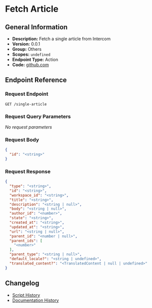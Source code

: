 <!-- BEGIN GENERATED CONTENT -->
# Fetch Article

## General Information

- **Description:** Fetch a single article from Intercom
- **Version:** 0.0.1
- **Group:** Others
- **Scopes:** `undefined`
- **Endpoint Type:** Action
- **Code:** [github.com](https://github.com/NangoHQ/integration-templates/tree/main/integrations/intercom/actions/fetch-article.ts)


## Endpoint Reference

### Request Endpoint

`GET /single-article`

### Request Query Parameters

_No request parameters_

### Request Body

```json
{
  "id": "<string>"
}
```

### Request Response

```json
{
  "type": "<string>",
  "id": "<string>",
  "workspace_id": "<string>",
  "title": "<string>",
  "description": "<string | null>",
  "body": "<string | null>",
  "author_id": "<number>",
  "state": "<string>",
  "created_at": "<string>",
  "updated_at": "<string>",
  "url": "<string | null>",
  "parent_id": "<number | null>",
  "parent_ids": [
    "<number>"
  ],
  "parent_type": "<string | null>",
  "default_locale?": "<string | undefined>",
  "translated_content?": "<TranslatedContent | null | undefined>"
}
```

## Changelog

- [Script History](https://github.com/NangoHQ/integration-templates/commits/main/integrations/intercom/actions/fetch-article.ts)
- [Documentation History](https://github.com/NangoHQ/integration-templates/commits/main/integrations/intercom/actions/fetch-article.md)

<!-- END  GENERATED CONTENT -->

